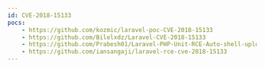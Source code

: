 ```yaml
---
id: CVE-2018-15133
pocs:
    - https://github.com/kozmic/laravel-poc-CVE-2018-15133
    - https://github.com/Bilelxdz/Laravel-CVE-2018-15133
    - https://github.com/Prabesh01/Laravel-PHP-Unit-RCE-Auto-shell-uploader
    - https://github.com/iansangaji/laravel-rce-cve-2018-15133
---
```

